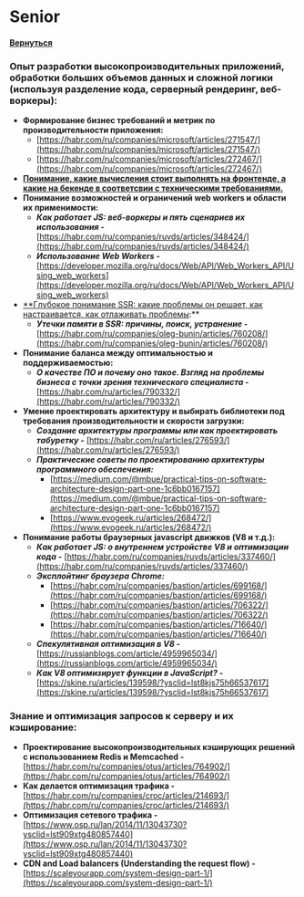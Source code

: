 # Senior

#### [Вернуться](../OPTIMIZATION.md)

### Опыт разработки высокопроизводительных приложений, обработки больших объемов данных и сложной логики (используя разделение кода, серверный рендеринг, веб-воркеры):

- **Формирование бизнес требований и метрик по производительности приложения:**
  - [https://habr.com/ru/companies/microsoft/articles/271547/](https://habr.com/ru/companies/microsoft/articles/271547/)
  - [https://habr.com/ru/companies/microsoft/articles/272467/](https://habr.com/ru/companies/microsoft/articles/272467/)
- [**Понимание, какие вычисления стоит выполнять на фронтенде, а какие на бекенде в соответсвии с техническими требованиями.**](https://ru.stackoverflow.com/questions/929258/%D0%92%D1%8B%D1%87%D0%B8%D1%81%D0%BB%D0%B5%D0%BD%D0%B8%D1%8F-%D0%BD%D0%B0-%D1%81%D1%82%D0%BE%D1%80%D0%BE%D0%BD%D0%B5-%D1%81%D0%B5%D1%80%D0%B2%D0%B5%D1%80%D0%B0-%D0%BA%D0%BB%D0%B8%D0%B5%D0%BD%D1%82%D0%B0?ysclid=lst87xktf9459689005)
- **Понимание возможностей и ограничений web workers и области их применимости:**
  - **_Как работает JS: веб-воркеры и пять сценариев их использования -_** [https://habr.com/ru/companies/ruvds/articles/348424/](https://habr.com/ru/companies/ruvds/articles/348424/)
  - **_Использование Web Workers -_** [https://developer.mozilla.org/ru/docs/Web/API/Web_Workers_API/Using_web_workers](https://developer.mozilla.org/ru/docs/Web/API/Web_Workers_API/Using_web_workers)
- [\*\*Глубокое понимание SSR: какие проблемы он решает, как настраивается, как отлаживать проблемы](https://www.notion.so/Level-1-613debf60886476d8ae283e342d4d9a3?pvs=21):\*\*
  - **_Утечки памяти в SSR: причины, поиск, устранение -_** [https://habr.com/ru/companies/oleg-bunin/articles/760208/](https://habr.com/ru/companies/oleg-bunin/articles/760208/)
- **Понимание баланса между оптимальностью и поддерживаемостью:**
  - **_О качестве ПО и почему оно такое. Взгляд на проблемы бизнеса с точки зрения технического специалиста -_** [https://habr.com/ru/articles/790332/](https://habr.com/ru/articles/790332/)
- **Умение проектировать архитектуру и выбирать библиотеки под требования производительности и скорости загрузки:**
  - **_Создание архитектуры программы или как проектировать табуретку -_** [https://habr.com/ru/articles/276593/](https://habr.com/ru/articles/276593/)
  - **_Практические советы по проектированию архитектуры программного обеспечения:_**
    - [https://medium.com/@mbue/practical-tips-on-software-architecture-design-part-one-1c6bb0167157](https://medium.com/@mbue/practical-tips-on-software-architecture-design-part-one-1c6bb0167157)
    - [https://www.evogeek.ru/articles/268472/](https://www.evogeek.ru/articles/268472/)
- **Понимание работы браузерных javascript движков (V8 и т.д.):**
  - **_Как работает JS: о внутреннем устройстве V8 и оптимизации кода -_** [https://habr.com/ru/companies/ruvds/articles/337460/](https://habr.com/ru/companies/ruvds/articles/337460/)
  - **_Эксплойтинг браузера Chrome:_**
    - [https://habr.com/ru/companies/bastion/articles/699168/](https://habr.com/ru/companies/bastion/articles/699168/)
    - [https://habr.com/ru/companies/bastion/articles/706322/](https://habr.com/ru/companies/bastion/articles/706322/)
    - [https://habr.com/ru/companies/bastion/articles/716640/](https://habr.com/ru/companies/bastion/articles/716640/)
  - **_Спекулятивная оптимизация в V8 -_** [https://russianblogs.com/article/4959965034/](https://russianblogs.com/article/4959965034/)
  - **_Как V8 оптимизирует функции в JavaScript? -_** [https://skine.ru/articles/139598/?ysclid=lst8kjs75h66537617](https://skine.ru/articles/139598/?ysclid=lst8kjs75h66537617)

### Знание и оптимизация запросов к серверу и их кэширование:

- **Проектирование высокопроизводительных кэширующих решений с использованием Redis и Memcached -** [https://habr.com/ru/companies/otus/articles/764902/](https://habr.com/ru/companies/otus/articles/764902/)
- **Как делается оптимизация трафика -** [https://habr.com/ru/companies/croc/articles/214693/](https://habr.com/ru/companies/croc/articles/214693/)
- **Оптимизация сетевого трафика -** [https://www.osp.ru/lan/2014/11/13043730?ysclid=lst909xtg480857440](https://www.osp.ru/lan/2014/11/13043730?ysclid=lst909xtg480857440)
- **CDN and Load balancers (Understanding the request flow) -** [https://scaleyourapp.com/system-design-part-1/](https://scaleyourapp.com/system-design-part-1/)
